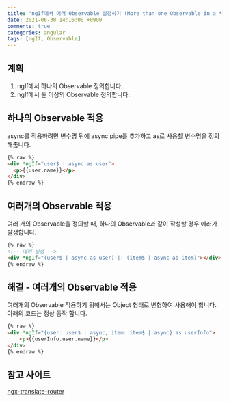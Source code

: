 ```yaml
---
title: "ngIf에서 여러 Observable 설정하기 (More than one Observable in a *ngIf statement)"
date: 2021-06-30 14:16:00 +0900
comments: true
categories: angular
tags: [ngIf, Observable]
---
```



## 계획
1. ngIf에서 하나의 Observable 정의합니다.
2. ngIf에서 둘 이상의 Observable 정의합니다.



## 하나의 Observable 적용
async를 적용하려면 변수명 뒤에 async pipe를 추가하고 as로 사용할 변수명을 정의해줍니다.

```html
{% raw %}
<div *ngIf="user$ | async as user">
  <p>{{user.name}}</p>
</div>
{% endraw %}
```

## 여러개의 Observable 적용
여러 개의 Observable을 정의할 때, 하나의 Observable과 같이 작성할 경우 에러가 발생합니다.

```html
{% raw %}
<!-- 에러 발생 -->
<div *ngIf="(user$ | async as user) || (item$ | async as item)"></div>
{% endraw %}
```


## 해결 - 여러개의 Observable 적용
여러개의 Observable 적용하기 위해서는 Object 형태로 변형하여 사용해야 합니다.<br>
아래의 코드는 정상 동작 합니다.

```html
{% raw %}
<div *ngIf="{user: user$ | async, item: item$ | async} as userInfo">
	<p>{{userInfo.user.name}}</p>
</div>
{% endraw %}
```



## 참고 사이트
[ngx-translate-router](https://github.com/gilsdav/ngx-translate-router)

